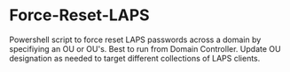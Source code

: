 # Force-Reset-LAPS
Powershell script to force reset LAPS passwords across a domain by specifiying an OU or OU's.
Best to run from Domain Controller. Update OU designation as needed to target different collections of LAPS clients.
